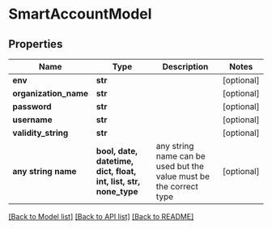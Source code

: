 # SmartAccountModel


## Properties
Name | Type | Description | Notes
------------ | ------------- | ------------- | -------------
**env** | **str** |  | [optional] 
**organization_name** | **str** |  | [optional] 
**password** | **str** |  | [optional] 
**username** | **str** |  | [optional] 
**validity_string** | **str** |  | [optional] 
**any string name** | **bool, date, datetime, dict, float, int, list, str, none_type** | any string name can be used but the value must be the correct type | [optional]

[[Back to Model list]](../README.md#documentation-for-models) [[Back to API list]](../README.md#documentation-for-api-endpoints) [[Back to README]](../README.md)


